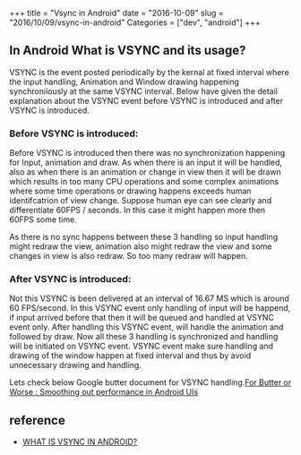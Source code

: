 +++
title = "Vsync in Android"
date = "2016-10-09"
slug = "2016/10/09/vsync-in-android"
Categories = ["dev", "android"]
+++
## In Android What is VSYNC and its usage?

VSYNC is the event posted periodically by the kernal at fixed interval where the input handling, Animation and Window drawing happening synchroniiously at the same VSYNC interval. Below have given the detail explanation about the VSYNC event before VSYNC is introduced and after VSYNC is introduced.

<!-- more -->

### Before VSYNC is introduced:

Before VSYNC is introduced then there was no synchronization happening for Input, animation and draw. As when there is an input it will be handled, also as when there is an animation or change in view then it will be drawn which results in too many CPU operations and some complex animations where some time operations or drawing happens exceeds human identifcatrion of view change. Suppose human eye can see clearly and differentiate 60FPS / seconds. In this case it might happen more then 60FPS some time.
 

As there is no sync happens between these 3 handling so input handling might redraw the view, animation also might redraw the view and some changes in view is also redraw. So too many redraw will happen.

### After VSYNC is introduced:

Not this VSYNC is been delivered at an interval of 16.67 MS which is around 60 FPS/second. In this VSYNC event only handling of input will be happend, if input arrived before that then it will be queued and handled at VSYNC event only. After handling this VSYNC event, will handle the animation and followed by draw. Now all these 3 handling is synchronized and handling will be initiated on VSYNC event. VSYNC event make sure handling and drawing of the window happen at fixed interval and thus by avoid unnecessary drawing and handling.

Lets check below Google butter document for VSYNC handling.[For Butter or Worse : Smoothing out performance in Android UIs](https://docs.google.com/viewer?url=http%3A%2F%2Fcommondatastorage.googleapis.com%2Fio2012%2Fpresentations%2Flive%2520to%2520website%2F109.pdf)

## reference

+ [WHAT IS VSYNC IN ANDROID?](https://nayaneshguptetechstuff.wordpress.com/2014/07/01/what-is-vsyc-in-android/)
